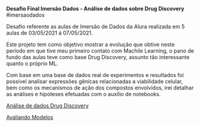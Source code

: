 
**Desafio Final Imersão Dados - Análise de dados sobre Drug Discovery** #imersaodados

Desafio referente as aulas de Imersão de Dados da Alura realizada em 5 aulas de 03/05/2021 á 07/05/2021.

Este projeto tem como objetivo mostrar a evolução que obtive neste período em que tive meu primeiro contato com Machile Learning, o pano de fundo das aulas teve como base Drug Discovery, assunto tão interessante quanto o próprio ML.

Com base em uma base de dados real de experimentos e resultados foi possível analisar expressões gênicas relacionadas a viabilidade celular, bem como os mecanismos de ação dos compostos envolvidos, irei detalhar as análises e hipoteses efetuadas com o auxílio de notebooks.

[Análise de dados Drug Discovery](https://github.com/angelsoalmeida/imersao-dados-desafio-final/blob/main/An%C3%A1lise_de_dados_Drug_Discovery.ipynb)

[Avaliando Modelos](https://github.com/angelsoalmeida/imersao-dados-desafio-final/blob/main/Avaliando_Modelos.ipynb)
